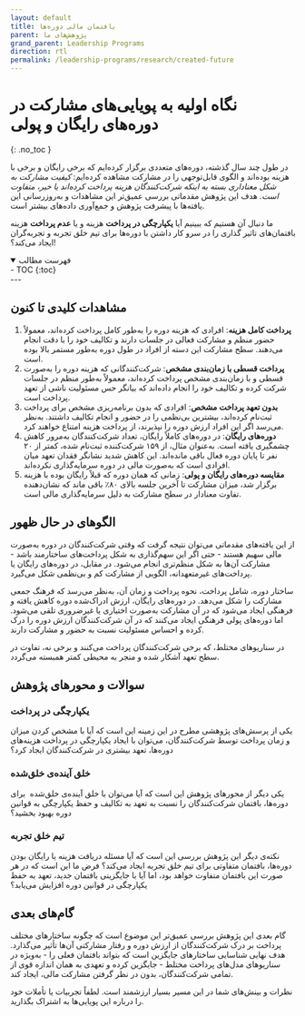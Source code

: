 ```yaml
---
layout: default
title: بافتمان مالی دوره‌ها
parent: پژوهش‌های ما
grand_parent: Leadership Programs
direction: rtl
permalink: /leadership-programs/research/created-future
---
```


# نگاه اولیه به پویایی‌های مشارکت در دوره‌های رایگان و پولی
{: .no_toc }

در طول چند سال گذشته، دوره‌های متعددی برگزار کرده‌ایم که برخی رایگان و برخی با هزینه بوده‌اند و الگوی قابل‌توجهی را در مشارکت مشاهده کرده‌ایم: _کیفیت مشارکت به شکل معناداری بسته به اینکه شرکت‌کنندگان هزینه پرداخت کرده‌اند یا خیر، متفاوت است._ هدف این پژوهش مقدماتی بررسی عمیق‌تر این مشاهدات و به‌روزرسانی این یافته‌ها با پیشرفت پژوهش و جمع‌آوری داده‌های بیشتر است.

ما دنبال آن هستیم که ببینیم آیا **یکپارچگی در پرداخت** هزینه و یا **عدم پرداخت** هزینه بافتمان‌های تاثیر گذاری را در سرو کار داشتن با دوره‌ها برای تیم خلق تجربه و تجربه‌گران ایجاد می‌کند؟!

<details open markdown="block">
  <summary>فهرست مطالب</summary>
  - TOC
  {:toc}
</details>
---

## مشاهدات کلیدی تا کنون

1. **پرداخت کامل هزینه**: افرادی که هزینه دوره را به‌طور کامل پرداخت کرده‌اند، معمولاً حضور منظم و مشارکت فعالی در جلسات دارند و تکالیف خود را با دقت انجام می‌دهند. سطح مشارکت این دسته از افراد در طول دوره به‌طور مستمر بالا بوده است.
2. **پرداخت قسطی با زمان‌بندی مشخص**: شرکت‌کنندگانی که هزینه دوره را به‌صورت قسطی و با زمان‌بندی مشخص پرداخت کرده‌اند، معمولاً به‌طور منظم در جلسات شرکت کرده و تکالیف خود را انجام داده‌اند که بیانگر حس مسئولیت ناشی از تعهد پرداخت است.
3. **بدون تعهد پرداخت مشخص**: افرادی که بدون برنامه‌ریزی مشخص برای پرداخت ثبت‌نام کرده‌اند، بیشترین بی‌نظمی را در حضور و انجام تکالیف داشتند. به‌نظر می‌رسد اگر این افراد ارزش دوره را نپذیرند، از پرداخت هزینه امتناع خواهند کرد.
4. **دوره‌های رایگان**: در دوره‌های کاملاً رایگان، تعداد شرکت‌کنندگان به‌مرور کاهش چشمگیری یافته است. به‌عنوان مثال، از ۱۵۹ شرکت‌کننده ثبت‌نام شده، کمتر از ۲۰ نفر تا پایان دوره فعال باقی مانده‌اند. این کاهش شدید نشانگر فقدان تعهد میان افرادی است که به‌صورت مالی در دوره سرمایه‌گذاری نکرده‌اند.
5. **مقایسه دوره‌های رایگان و پولی**: زمانی که همان دوره که قبلاً رایگان بوده با هزینه برگزار شد، میزان مشارکت تا آخرین جلسه بالای ۸۰٪ باقی ماند که نشان‌دهنده تفاوت معنادار در سطح مشارکت به دلیل سرمایه‌گذاری مالی است.

## الگوهای در حال ظهور
از این یافته‌های مقدماتی می‌توان نتیجه گرفت که وقتی شرکت‌کنندگان در دوره به‌صورت مالی سهیم هستند - حتی اگر این سهم‌گذاری به شکل پرداخت‌های ساختارمند باشد - مشارکت آن‌ها به شکل منظم‌تری انجام می‌شود. در مقابل، در دوره‌های رایگان یا پرداخت‌های غیرمتعهدانه، الگویی از مشارکت کم و بی‌نظمی شکل می‌گیرد.

ساختار دوره، شامل پرداخت، نحوه پرداخت و زمان آن، به‌نظر می‌رسد که فرهنگ جمعی مشارکت را شکل می‌دهد. در دوره‌های رایگان، ارزش ادراک‌شده دوره کاهش یافته و فرهنگی ایجاد می‌شود که در آن مشارکت به‌صورت اختیاری یا غیرضروری تلقی می‌شود. اما دوره‌های پولی فرهنگی ایجاد می‌کنند که در آن شرکت‌کنندگان ارزش دوره را درک کرده و احساس مسئولیت نسبت به حضور و مشارکت دارند.

در سناریوهای مختلط، که برخی شرکت‌کنندگان پرداخت می‌کنند و برخی نه، تفاوت در سطح تعهد آشکار شده و منجر به محیطی کمتر همبسته می‌گردد.

## سوالات و محور‌های پژوهش

### یکپارچگی در پرداخت
یکی از پرسش‌های پژوهشی مطرح در این زمینه این است که آیا با مشخص کردن میزان و زمان پرداخت توسط شرکت‌کنندگان، می‌توان با ایجاد یکپارچگی در پرداخت هزینه‌های دوره‌ها، تعهد بیشتری در شرکت‌کنندگان ایجاد کرد؟

### خلق آینده‌ی خلق‌شده
یکی دیگر از محورهای پژوهش این است که آیا می‌توان با خلق آینده‌‌‌ی خلق‌شده  برای دوره‌ها، بافتمان شرکت‌کنندگان را نسبت به تعهد به تکالیف و حفظ یکپارچگی به قوانین دوره بهبود بخشید؟

### تیم خلق تجربه
نکته‌ی دیگر این پژوهش بررسی این است که آیا مسئله دریافت هزینه یا رایگان بودن دوره‌ها، بافتمان متفاوتی برای تیم خلق تجربه ایجاد می‌کند؟ فرض ما این است که در هر صورت این بافتمان متفاوت خواهد بود، اما آیا با جایگزینی بافتمان جدید، تعهد به حفظ یکپارچگی در قوانین دوره افزایش می‌یابد؟

## گام‌های بعدی
گام بعدی این پژوهش بررسی عمیق‌تر این موضوع است که چگونه ساختارهای مختلف پرداخت بر درک شرکت‌کنندگان از ارزش دوره و رفتار مشارکتی آن‌ها تأثیر می‌گذارد. هدف نهایی شناسایی ساختارهای جایگزین است که بتواند بافتمان فعلی را - به‌ویژه در سناریوهای مدل‌های پرداخت مختلط - جایگزین کرده و تعهدی به همان اندازه قوی از تمامی شرکت‌کنندگان، بدون در نظر گرفتن مشارکت مالی، ایجاد کند.

نظرات و بینش‌های شما در این مسیر بسیار ارزشمند است. لطفاً تجربیات یا تأملات خود را درباره این پویایی‌ها به اشتراک بگذارید.

